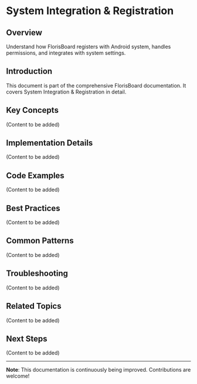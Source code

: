 # System Integration & Registration

## Overview

Understand how FlorisBoard registers with Android system, handles permissions, and integrates with system settings.

## Introduction

This document is part of the comprehensive FlorisBoard documentation. It covers System Integration & Registration in detail.

## Key Concepts

(Content to be added)

## Implementation Details

(Content to be added)

## Code Examples

(Content to be added)

## Best Practices

(Content to be added)

## Common Patterns

(Content to be added)

## Troubleshooting

(Content to be added)

## Related Topics

(Content to be added)

## Next Steps

(Content to be added)

---

**Note**: This documentation is continuously being improved. Contributions are welcome!
